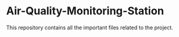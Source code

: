 # Air-Quality-Monitoring-Station
This repository contains all the important files related to the project.
